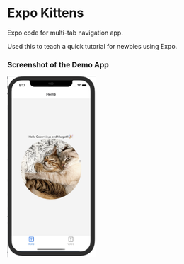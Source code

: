 # Expo Kittens

Expo code for multi-tab navigation app.

Used this to teach a quick tutorial for newbies using Expo.

### Screenshot of the Demo App
<img src="./screenshot.png" width="200">
